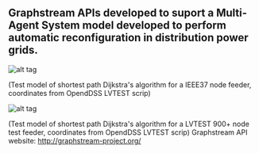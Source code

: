 ## Graphstream APIs developed to suport a Multi-Agent System model developed to perform automatic reconfiguration in distribution power grids.



![alt tag](http://i.imgur.com/lWRuxAb.gif)

(Test model of shortest path Dijkstra's algorithm for a IEEE37 node feeder, coordinates from OpendDSS LVTEST scrip)

![alt tag](http://i.imgur.com/A8JvRvF.gif)

(Test model of shortest path Dijkstra's algorithm for a LVTEST 900+ node test feeder, coordinates from OpendDSS LVTEST scrip)
Graphstream API website: http://graphstream-project.org/
